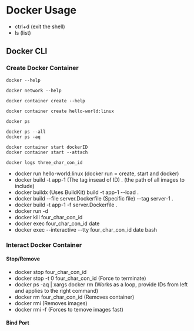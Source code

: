# Docker Usage
- ctrl+d (exit the shell)
- ls (list)
  
## Docker CLI

### Create Docker Container
``` shell
docker --help
```
``` shell
docker network --help
```
``` shell
docker container create --help
```
``` shell title="Create new container"
docker container create hello-world:linux 
```
``` shell title="Shows the actively running containers"
docker ps
```
``` shell title="Shows the actively running containers"
docker ps --all
docker ps -aq
```
``` shell title="Starts the container"
docker container start dockerID
docker container start --attach
```
``` shell 
docker logs three_char_con_id
```

- docker run hello-world:linux (docker run = create, start and docker)
- docker build -t app-1 (The tag insead of ID) . (the path of all images to include)
- docker buildx (Uses BuildKit) build -t app-1 --load .
- docker build --file server.Dockerfile (Specific file) --tag server-1 .
- docker build -t app-1 -f server.Dockerfile .
- docker run -d 
- docker kill four_char_con_id
- docker exec four_char_con_id date
- docker exec --interactive --tty  four_char_con_id date bash


### Interact Docker Container
#### Stop/Remove
- docker stop four_char_con_id
- docker stop -t 0 four_char_con_id (Force to terminate)
- docker ps -aq | xargs docker rm (Works as a loop, provide IDs from left and applies to the right command)
- docker rm four_char_con_id (Removes container)
- docker rmi (Removes images)
- docker rmi -f (Forces to temove images fast)
  
#### Bind Port
